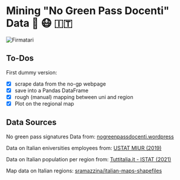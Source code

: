 # Mining "No Green Pass Docenti" Data  💉 😷 :it:

![Firmatari](assets/firmatari.png)

## To-Dos

First dummy version:

- [x] scrape data from the no-gp webpage
- [x] save into a Pandas DataFrame
- [x] rough (manual) mapping between uni and region
- [x] Plot on the regional map

## Data Sources

No green pass signatures Data from: [nogreenpassdocenti.wordpress](https://nogreenpassdocenti.wordpress.com/s/)

Data on Italian eniversities employees from: [USTAT MIUR (2019)](http://ustat.miur.it/dati/didattica/italia/atenei#tabriepilogo)

Data on Italian population per region from: [Tuttitalia.it - ISTAT (2021)](https://www.tuttitalia.it/regioni/popolazione/)

Map data on Italian regions: [sramazzina/italian-maps-shapefiles](https://github.com/sramazzina/italian-maps-shapefiles)
